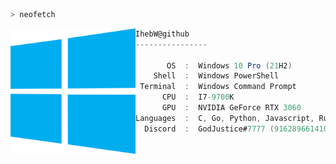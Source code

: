 ```zsh
> neofetch
```

<img align="left" src="https://raw.githubusercontent.com/IhebW/IhebW/main/assets/windows.png" alt="logo.png" width="200" /> 

```csharp
IhebW@github
----------------

       OS  :  Windows 10 Pro (21H2)
    Shell  :  Windows PowerShell
 Terminal  :  Windows Command Prompt
      CPU  :  I7-9700K
      GPU  :  NVIDIA GeForce RTX 3060
Languages  :  C, Go, Python, Javascript, Rust
  Discord  :  GodJustice#7777 (916289661410873374)
```
